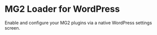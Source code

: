 # MG2 Loader for WordPress

Enable and configure your MG2 plugins via a native WordPress settings screen.
